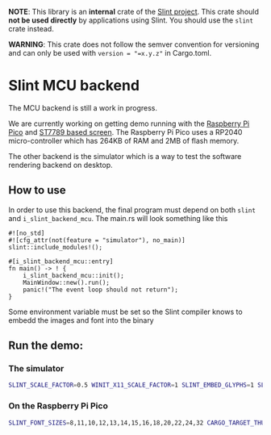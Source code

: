 **NOTE**: This library is an **internal** crate of the [Slint project](https://slint-ui.com).
This crate should **not be used directly** by applications using Slint.
You should use the `slint` crate instead.

**WARNING**: This crate does not follow the semver convention for versioning and can
only be used with `version = "=x.y.z"` in Cargo.toml.

# Slint MCU backend

The MCU backend is still a work in progress.

We are currently working on getting demo running with the [Raspberry Pi Pico](https://www.raspberrypi.com/products/raspberry-pi-pico/)
and [ST7789 based screen](https://www.waveshare.com/pico-restouch-lcd-2.8.htm).
The Raspberry Pi Pico uses a RP2040 micro-controller which has 264KB of RAM and 2MB of flash memory.

The other backend is the simulator which is a way to test the software rendering backend on desktop.

## How to use

In order to use this backend, the final program must depend on both `slint` and `i_slint_backend_mcu`.
The main.rs will look something like this

```rust,ignore
#![no_std]
#![cfg_attr(not(feature = "simulator"), no_main)]
slint::include_modules!();

#[i_slint_backend_mcu::entry]
fn main() -> ! {
    i_slint_backend_mcu::init();
    MainWindow::new().run();
    panic!("The event loop should not return");
}
```

Some environment variable must be set so the Slint compiler knows to embedd the images and font into the binary

## Run the demo:

### The simulator

```sh
SLINT_SCALE_FACTOR=0.5 WINIT_X11_SCALE_FACTOR=1 SLINT_EMBED_GLYPHS=1 SLINT_FONT_SIZES=8,11,10,12,13,14,15,16,18,20,22,24,32 SLINT_PROCESS_IMAGES=1 SLINT_STYLE=ugly cargo run -p printerdemo_mcu --features=i-slint-backend-mcu/simulator --release
```

### On the Raspberry Pi Pico

```sh
SLINT_FONT_SIZES=8,11,10,12,13,14,15,16,18,20,22,24,32 CARGO_TARGET_THUMBV6M_NONE_EABI_LINKER="flip-link" CARGO_TARGET_THUMBV6M_NONE_EABI_RUNNER="probe-run --chip RP2040" SLINT_SCALE_FACTOR=0.5 SLINT_STYLE=ugly  SLINT_PROCESS_IMAGES=1 cargo +nightly run -p printerdemo_mcu --features=mcu-pico-st7789 --target=thumbv6m-none-eabi --release
```
